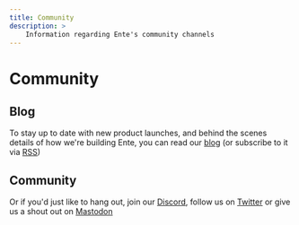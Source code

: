 ```yaml
---
title: Community
description: >
    Information regarding Ente's community channels
---
```


# Community

## Blog

To stay up to date with new product launches, and behind the scenes details of
how we're building Ente, you can read our [blog](https://ente.io/blog) (or
subscribe to it via [RSS](https://ente.io/blog/rss.xml))

## Community

Or if you'd just like to hang out, join our
[Discord](https://discord.gg/z2YVKkycX3), follow us on
[Twitter](https://twitter.com/enteio) or give us a shout out on
[Mastodon](https://mstdn.social/@ente)
